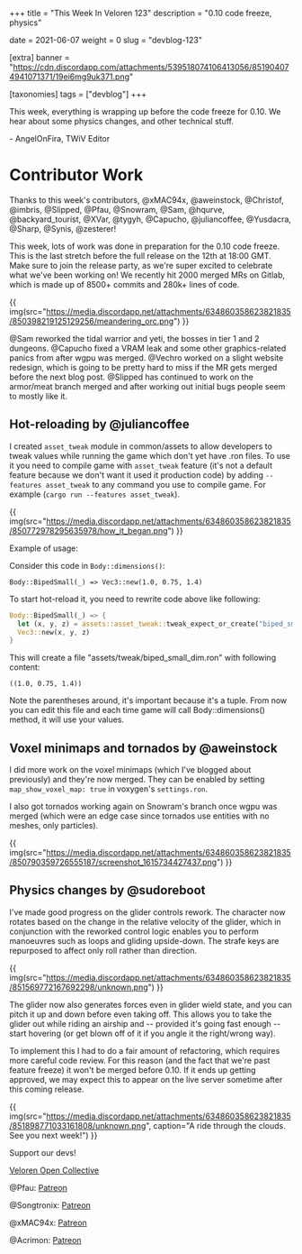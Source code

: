 +++
title = "This Week In Veloren 123"
description = "0.10 code freeze, physics"

date = 2021-06-07
weight = 0
slug = "devblog-123"

[extra]
banner = "https://cdn.discordapp.com/attachments/539518074106413056/851904074941071371/19ei6mg9uk371.png"

[taxonomies]
tags = ["devblog"]
+++

This week, everything is wrapping up before the code freeze for 0.10. We hear
about some physics changes, and other technical stuff.

\- AngelOnFira, TWiV Editor

# Contributor Work

Thanks to this week's contributors, @xMAC94x, @aweinstock, @Christof, @imbris,
@Slipped, @Pfau, @Snowram, @Sam, @hqurve, @backyard_tourist, @XVar, @tygyh,
@Capucho, @juliancoffee, @Yusdacra, @Sharp, @Synis, @zesterer!

This week, lots of work was done in preparation for the 0.10 code freeze. This
is the last stretch before the full release on the 12th at 18:00 GMT. Make sure
to join the release party, as we're super excited to celebrate what we've been
working on! We recently hit 2000 merged MRs on Gitlab, which is made up of 8500+
commits and 280k+ lines of code.

{{
  img(src="https://media.discordapp.net/attachments/634860358623821835/850398219125129256/meandering_orc.png")
}}

@Sam reworked the tidal warrior and yeti, the bosses in tier 1 and 2 dungeons.
@Capucho fixed a VRAM leak and some other graphics-related panics from after
wgpu was merged. @Vechro worked on a slight website redesign, which is going to
be pretty hard to miss if the MR gets merged before the next blog post. @Slipped
has continued to work on the armor/meat branch merged and after working out
initial bugs people seem to mostly like it.

## Hot-reloading by @juliancoffee

I created `asset_tweak` module in common/assets to allow developers to tweak
values while running the game which don't yet have .ron files. To use it you
need to compile game with `asset_tweak` feature (it's not a default feature
because we don't want it used it production code) by adding `--features
asset_tweak` to any command you use to compile game. For example (`cargo run
--features asset_tweak`).

{{
  img(src="https://media.discordapp.net/attachments/634860358623821835/850772978295635978/how_it_began.png")
}}

Example of usage:

Consider this code in `Body::dimensions()`:

`Body::BipedSmall(_) => Vec3::new(1.0, 0.75, 1.4)`

To start hot-reload it, you need to rewrite code above like following:

```rust
Body::BipedSmall(_) => {
  let (x, y, z) = assets::asset_tweak::tweak_expect_or_create("biped_small_dim", (1.0, 0.75, 1.4));
  Vec3::new(x, y, z)
}
```

This will create a file "assets/tweak/biped_small_dim.ron" with following
content:

`((1.0, 0.75, 1.4))`

Note the parentheses around, it's important because it's a tuple. From now you
can edit this file and each time game will call Body::dimensions() method, it
will use your values.

## Voxel minimaps and tornados by @aweinstock

I did more work on the voxel minimaps (which I've blogged about previously) and
they're now merged. They can be enabled by setting `map_show_voxel_map: true` in
voxygen's `settings.ron`.

I also got tornados working again on Snowram's branch once wgpu was merged
(which were an edge case since tornados use entities with no meshes, only
particles).

{{
  img(src="https://media.discordapp.net/attachments/634860358623821835/850790359726555187/screenshot_1615734427437.png")
}}

## Physics changes by @sudoreboot

I've made good progress on the glider controls rework. The character now rotates
based on the change in the relative velocity of the glider, which in conjunction
with the reworked control logic enables you to perform manoeuvres such as loops
and gliding upside-down. The strafe keys are repurposed to affect only roll
rather than direction.

{{
  img(src="https://media.discordapp.net/attachments/634860358623821835/851569772167692298/unknown.png")
}}

The glider now also generates forces even in glider wield state, and you can
pitch it up and down before even taking off. This allows you to take the glider
out while riding an airship and -- provided it's going fast enough -- start
hovering (or get blown off of it if you angle it the right/wrong way).

To implement this I had to do a fair amount of refactoring, which requires more
careful code review. For this reason (and the fact that we're past feature
freeze) it won't be merged before 0.10. If it ends up getting approved, we may
expect this to appear on the live server sometime after this coming release.

{{
  img(src="https://media.discordapp.net/attachments/634860358623821835/851898771033161808/unknown.png",
  caption="A ride through the clouds. See you next week!")
}}

Support our devs!

[Veloren Open Collective](https://opencollective.com/veloren)

@Pfau: [Patreon](https://www.patreon.com/pfau)

@Songtronix: [Patreon](https://www.patreon.com/songtronix)

@xMAC94x: [Patreon](https://www.patreon.com/xmac94x)

@Acrimon: [Patreon](https://www.patreon.com/acrimon)
